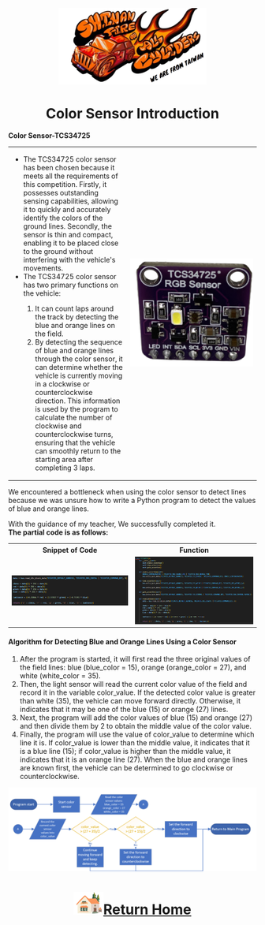 <div align="center"><img src="../../other/img/logo.png" width="300" alt=" logo"></div>

# <div align="center">Color Sensor Introduction</div> 
 __Color Sensor-TCS34725__
<div align="center">
<table>
<tr>  
<td>
<ul>
  <li>The TCS34725 color sensor has been chosen because it meets all the requirements of this competition. Firstly, it possesses outstanding sensing capabilities, allowing it to quickly and accurately identify the colors of the ground lines. Secondly, the sensor is thin and compact, enabling it to be placed close to the ground without interfering with the vehicle's movements.</li>
  <li>The TCS34725 color sensor has two primary functions on the vehicle:</li>
     <ol>
     <li>It can count laps around the track by detecting the blue and orange lines on the field.</li>
     <li>By detecting the sequence of blue and orange lines through the color sensor, it can determine whether the vehicle is currently moving in a clockwise or counterclockwise direction. This information is used by the program to calculate the number of clockwise and counterclockwise turns, ensuring that the vehicle can smoothly return to the starting area after completing 3 laps.</li>
   </ol>
</ul>
</td>
 <td width=250 ><img src="./img/TCS34725.png" alt="TCS34725" width="250" /> 
</td>
</tr>
</table> 
</div>
  
We encountered a bottleneck when using the color sensor to detect lines because we was unsure how to write a Python program to detect the values of blue and orange lines. 
        
With the guidance of my teacher, We successfully completed it.  
 __The partial code is as follows:__

<div align="center" width=100%>
<table >
<tr align="center">
  <th>Snippet of Code</th> 
  <th>Function</th>
</tr>
<tr>
  <td><img src="./img/TCS34725_code.png" alt="TCS34725" width=500/ > </td>
  <td><img src="./img/TCS34725_code_class.png" alt="TCS34725" width=500 />
  </td>  
  </tr>
</table>
</div>

#### Algorithm for Detecting Blue and Orange Lines Using a Color Sensor
1. After the program is started, it will first read the three original values of the field lines: blue (blue_color = 15), orange (orange_color = 27), and white (white_color = 35).
2. Then, the light sensor will read the current color value of the field and record it in the variable color_value. If the detected color value is greater than white (35), the vehicle can move forward directly. Otherwise, it indicates that it may be one of the blue (15) or orange (27) lines.
3. Next, the program will add the color values of blue (15) and orange (27) and then divide them by 2 to obtain the middle value of the color value.
4. Finally, the program will use the value of color_value to determine which line it is. If color_value is lower than the middle value, it indicates that it is a blue line (15); if color_value is higher than the middle value, it indicates that it is an orange line (27). When the blue and orange lines are known first, the vehicle can be determined to go clockwise or counterclockwise.
  <div align=center><img src="./img/color_sensor.png"></div>

# <div align="center">![HOME](../../other/img/Home.png)[Return Home](../../)</div>  

